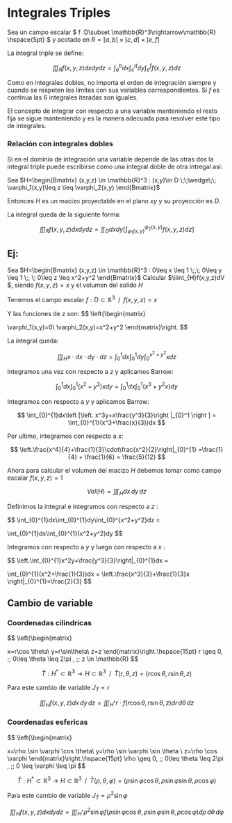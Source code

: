 
# Integrales Triples

Sea un campo escalar \$ f :D\\subset
\\mathbb{R}\^3\\rightarrow\\mathbb{R} \\hspace{5pt} \$ y acotado en
$R = [a,b]\times[c,d]\times[e,f]$

La integral triple se define:

$$
\iiint_{R}f(x,y,z)dxdydz = \int_{a}^{b}dx\int_{c}^{d}dy\int_{e}^{f}f(x,y,z) dz
$$




Como en integrales dobles, no importa el orden de integración siempre y
cuando se respeten los limites con sus variables correspondientes. Si
$f$ es continua las 6 integrales iteradas son iguales.

El concepto de integrar con respecto a una variable manteniendo el resto
fija se sigue manteniendo y es la manera adecuada para resolver este
tipo de integrales.

### Relación con integrales dobles

Si en el dominio de integración una variable depende de las otras dos la
integral triple puede escribirse como una integral doble de otra
intregal asi:

Sea
$H=\begin{Bmatrix} (x,y,z) \in \mathbb{R}^3 : (x,y)\in D \;\;\wedge\;\; \varphi_1(x,y)\leq z \leq \varphi_2(x,y) \end{Bmatrix}$

Entonces $H$ es un macizo proyectable en el plano $xy$ y su proyección
es $D$.

La integral queda de la siguiente forma:


$$
\iiint_{R}f(x,y,z)dxdydz = \iint_{D}dxdy\left [\int_{\varphi_1(x,y)}^{\varphi_2(x,y)}f(x,y,z)dz  \right ]
$$




## Ej:

Sea
$H=\begin{Bmatrix} (x,y,z) \in \mathbb{R}^3 : 0\leq x \leq 1 \;,\; 0\leq y \leq 1 \;, \; 0\leq z \leq x^2+y^2 \end{Bmatrix}$
Calcular \$\\iiint\_{H}f(x,y,z)dV \$, siendo $f(x,y,z)=x$ y el volumen
del solido $H$

Tenemos el campo escalar $f :D\subset \mathbb{R}^3 \;\;/\;\; f(x,y,z)=x$

Y las funciones de z son:
$$
 \left\{\begin{matrix}


\varphi_1(x,y)=0\\
\varphi_2(x,y)=x^2+y^2
\end{matrix}\right.
$$




La integral queda:


$$
\iiint_{H}x \cdot dx\cdot dy\cdot dz = \int_{0}^{1}dx\int_{0}^{1}dy\int_{0}^{x^2+y^2}xdz
$$




Integramos una vez con respecto a $z$ y aplicamos Barrow:


$$
\int_{0}^{1}dx\int_{0}^{1}(x^2+y^2)xdy = \int_{0}^{1}dx\int_{0}^{1}(x^3+y^2x)dy
$$




Integramos con respecto a $y$ y aplicamos Barrow:


$$
\int_{0}^{1}dx\left [\left. x^3y+x\frac{y^3}{3}\right |_{0}^1 \right ] = \int_{0}^{1}(x^3+\frac{x}{3})dx
$$




Por ultimo, integramos con respecto a $x$:


$$
\left.\frac{x^4}{4}+\frac{1}{3}\cdot\frac{x^2}{2}\right|_{0}^{1} =\frac{1}{4} + \frac{1}{6} = \frac{5}{12}
$$




Ahora para calcular el volumen del macizo $H$ debemos tomar como campo
escalar $f(x,y,z)=1$


$$
Vol(H)= \iiint_{H}dx\, dy\, dz
$$




Definimos la integral e integramos con respecto a $z$ :


$$
\int_{0}^{1}dx\int_{0}^{1}dy\int_{0}^{x^2+y^2}dz =


\int_{0}^{1}dx\int_{0}^{1}(x^2+y^2)dy
$$




Integramos con respecto a $y$ y luego con respecto a $x$ :


$$
\left.\int_{0}^{1}x^2y+\frac{y^3}{3}\right|_{0}^{1}dx =


\int_{0}^{1}(x^2+\frac{1}{3})dx = \left.\frac{x^3}{3}+\frac{1}{3}x \right|_{0}^{1}=\frac{2}{3}
$$




## Cambio de variable

### Coordenadas cilindricas


$$
 \left\{\begin{matrix}


x=r\cos \theta\\
y=r\sin\theta\\
z=z
\end{matrix}\right.\hspace{15pt} r \geq 0, \;\; 0\leq \theta \leq 2\pi , \;\; z \in \mathbb{R}
$$





$$
\bar{T}: H^* \subset \mathbb{R}^3 \rightarrow H \subset \mathbb{R}^3 \;\;/\;\;\bar{T}(r,\theta,z) =  (r\cos \theta,r\sin\theta,z)
$$




Para este cambio de variable $J_\bar{T} = r$


$$
\iiint_{H}f(x,y,z) dx\, dy\, dz = \iiint_{H^*}r\cdot f(r\cos \theta,r\sin\theta,z) dr\, d\theta \, dz
$$




### Coordenadas esfericas


$$
 \left\{\begin{matrix}


x=\rho \sin \varphi \cos \theta\\
y=\rho \sin \varphi \sin \theta \\
z=\rho \cos \varphi
\end{matrix}\right.\hspace{15pt} \rho \geq 0, \;\; 0\leq \theta \leq 2\pi , \;\; 0 \leq \varphi \leq \pi
$$





$$
\bar{T}: H^* \subset \mathbb{R}^3 \rightarrow H \subset \mathbb{R}^3 \;\;/\;\;\bar{T}(\rho,\theta,\varphi) =  (\rho \sin \varphi \cos \theta,\rho \sin \varphi \sin \theta,\rho \cos \varphi )
$$




Para este cambio de variable $J_\bar{T} = \rho^2 \sin \varphi$


$$
\iiint_{H}f(x,y,z) dx dy dz = \iiint_{H^*}\rho^2 \sin \varphi f(\rho \sin \varphi \cos \theta,\rho \sin \varphi \sin \theta,\rho \cos \varphi ) d\rho \, d\theta \, d\varphi
$$
